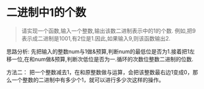 # 二进制中1的个数

> 请实现一个函数,输入一个整数,输出该数二进制表示中的1的个数.
> 例如,把9表示成二进制是1001,有2位是1.因此,如果输入9,则该函数输出2.

思路分析: 先把输入的整数num与1做&预算,判断num的最低位是否为1.接着把1左移一位,在和num做&预算,判断次低位是否为一.循环的次数位整数二进制的位数.


方法二： 把一个整数减去1，在和原整数做与运算，会把该整数最右边1变成0，那么一个整数的二进制中有多少个1，就可以进行多少次这样的操作。
